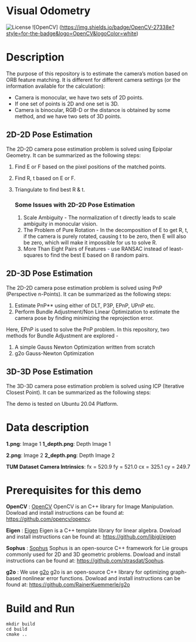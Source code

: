 # Visual Odometry 

![License](https://img.shields.io/github/license/adheeshc/visual-odometry-cpp)
![OpenCV] (https://img.shields.io/badge/OpenCV-27338e?style=for-the-badge&logo=OpenCV&logoColor=white)
# Description

The purpose of this repository is to estimate the camera’s motion based on ORB feature matching. 
It is different for different camera settings (or the information available for the calculation):

* Camera is monocular, we have two sets of 2D points.
* If one set of points is 2D and one set is 3D.
* Camera is binocular, RGB-D or the distance is obtained by some method, and we have two sets of 3D points.

## 2D-2D Pose Estimation
The 2D-2D camera pose estimation problem is solved using Epipolar Geometry. It can be summarized as the following steps:

1. Find E or F based on the pixel positions of the matched points.
2. Find R, t based on E or F.
3. Triangulate to find best R & t.

    ### Some Issues with 2D-2D Pose Estimation
    1. Scale Ambiguity - The normalization of t directly leads to scale ambiguity in monocular vision.
    2. The Problem of Pure Rotation - In the decomposition of E to get R, t, if the camera is purely rotated, causing t to be zero, then E will also be zero, which will make it impossible for us to solve R.
    3. More Than Eight Pairs of Features - use RANSAC instead of least-squares to find the best E based on 8 random pairs.

## 2D-3D Pose Estimation
The 2D-2D camera pose estimation problem is solved using PnP (Perspective n-Points). It can be summarized as the following steps: 
1. Estimate PnP** using either of DLT, P3P, EPnP, UPnP etc.
2. Perform Bundle Adjustment/Non Linear Optimization to estimate the camera pose by finding minimizing the reprojection error.

Here, EPnP is used to solve the PnP problem.
In this repository, two methods for Bundle Adjustment are explored - 
1. A simple Gauss Newton Optimization written from scratch
2. g2o Gauss-Newton Optimization

## 3D-3D Pose Estimation
The 3D-3D camera pose estimation problem is solved using ICP (Iterative Closest Point). It can be summarized as the following steps: 




The demo is tested on Ubuntu 20.04 Platform.

# Data description
**1.png**: Image 1 
**1_depth.png**: Depth Image 1

**2.png**: Image 2 
**2_depth.png**: Depth Image 2

**TUM Dataset Camera Intrinsics**:
fx = 520.9 fy = 521.0 cx = 325.1 cy = 249.7

# Prerequisites for this demo
**OpenCV** : [OpenCV](https://github.com/opencv/opencv) OpenCV is an C++ library for Image Manipulation.
Dowload and install instructions can be found at: https://github.com/opencv/opencv.

**Eigen** : [Eigen](https://github.com/libigl/eigen) Eigen is a C++ template library for linear algebra.
Dowload and install instructions can be found at: https://github.com/libigl/eigen

**Sophus** : [Sophus](https://github.com/strasdat/Sophus) Sophus is an open-source C++ framework for Lie groups commonly used for 2D and 3D geometric problems. 
Dowload and install instructions can be found at: https://github.com/strasdat/Sophus.

**g2o** : We use [g2o](https://github.com/RainerKuemmerle/g2o) g2o is an open-source C++ library for optimizing graph-based nonlinear error functions.
Dowload and install instructions can be found at: https://github.com/RainerKuemmerle/g2o


# Build and Run

```
mkdir build  
cd build  
cmake ..

```